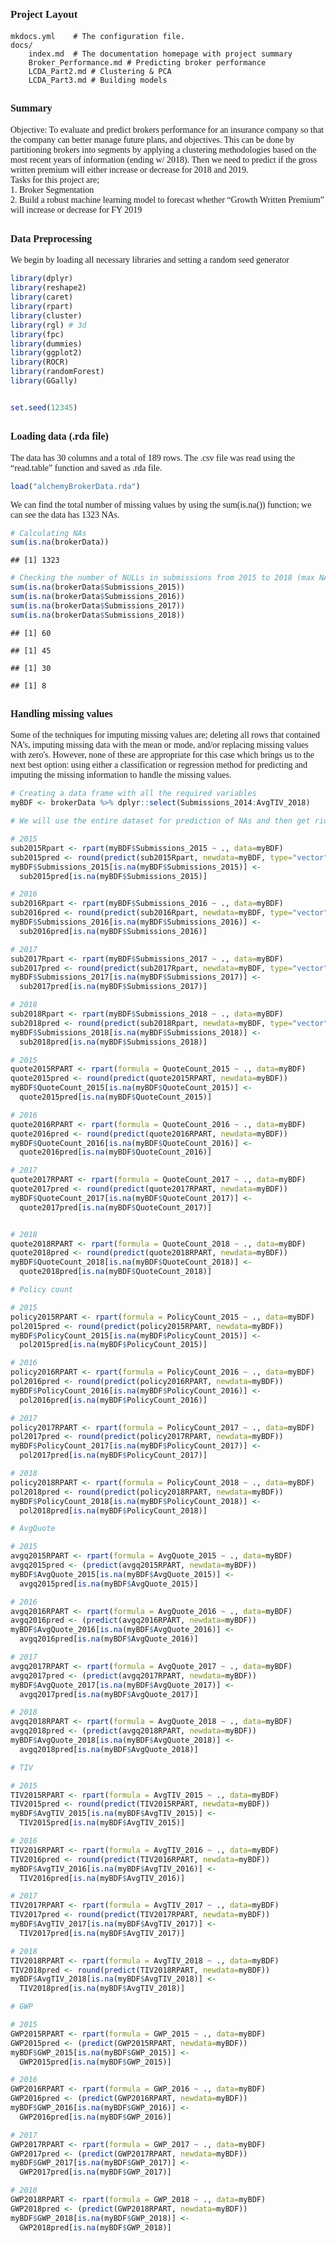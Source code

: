 ## <b><span style="font-family: Book Antiqua; font-size: 0.8em;">Project Layout</b>

    mkdocs.yml    # The configuration file.
    docs/
        index.md  # The documentation homepage with project summary
		Broker_Performance.md # Predicting broker performance
		LCDA_Part2.md # Clustering & PCA
		LCDA_Part3.md # Building models


## <b><span style="font-family: Book Antiqua; font-size: 0.75em;">Summary</b>
<span style="font-family: Times New Roman; font-size: 1em;">Objective: To evaluate and predict brokers performance for an insurance company so that the company can better manage future plans, and objectives. This can be done by partitioning brokers into segments by applying a clustering methodologies based on the most recent years of information (ending w/ 2018). Then we need to predict if the gross written premium will either increase or decrease for 2018 and 2019.
<br><span style="font-family: Times New Roman; font-size: 1em;">Tasks for this project are;
<br>1. Broker Segmentation
<br>2. Build a robust machine learning model to forecast whether “Growth Written Premium” will increase or decrease for FY 2019 


## <b><span style="font-family: Book Antiqua; font-size: 0.75em;">Data Preprocessing</b>
<span style="font-family: Times New Roman; font-size: 1em;">We begin by loading all necessary libraries and setting a random seed generator
``` r
library(dplyr)
library(reshape2)
library(caret)
library(rpart)
library(cluster)
library(rgl) # 3d
library(fpc)
library(dummies)
library(ggplot2)
library(ROCR)
library(randomForest)
library(GGally)


set.seed(12345)
```

## <b><span style="font-family: Book Antiqua; font-size: 0.75em;">Loading data (.rda file)</b>
<span style="font-family: Times New Roman; font-size: 1em;">The data has 30 columns and a total of 189 rows. The .csv file was read using the “read.table” function and saved as .rda file. 


``` r
load("alchemyBrokerData.rda")
```
<span style="font-family: Times New Roman; font-size: 1em;">We can find the total number of missing values by using the sum(is.na()) function; we can see the data has 1323 NAs.

``` r
# Calculating NAs
sum(is.na(brokerData))
```

    ## [1] 1323

``` r
# Checking the number of NULLs in submissions from 2015 to 2018 (max NAs in 2015)
sum(is.na(brokerData$Submissions_2015))
sum(is.na(brokerData$Submissions_2016))
sum(is.na(brokerData$Submissions_2017))
sum(is.na(brokerData$Submissions_2018))
```

    ## [1] 60

    ## [1] 45

    ## [1] 30

    ## [1] 8

## <b><span style="font-family: Book Antiqua; font-size: 0.75em;">Handling missing values</b>

<span style="font-family: Times New Roman; font-size: 1em;">Some of the techniques for imputing missing values are; deleting all rows that contained NA’s, imputing missing data with the mean or mode, and/or replacing missing values with zero's.
However, none of these are appropriate for this case which brings us to the next best option: using either a classification or regression method for predicting and imputing the missing information to handle the missing values.

``` r
# Creating a data frame with all the required variables
myBDF <- brokerData %>% dplyr::select(Submissions_2014:AvgTIV_2018)

# We will use the entire dataset for prediction of NAs and then get rid of the excess columns (2013 & 2014)

# 2015
sub2015Rpart <- rpart(myBDF$Submissions_2015 ~ ., data=myBDF)
sub2015pred <- round(predict(sub2015Rpart, newdata=myBDF, type="vector"))
myBDF$Submissions_2015[is.na(myBDF$Submissions_2015)] <- 
  sub2015pred[is.na(myBDF$Submissions_2015)]

# 2016
sub2016Rpart <- rpart(myBDF$Submissions_2016 ~ ., data=myBDF)
sub2016pred <- round(predict(sub2016Rpart, newdata=myBDF, type="vector"))
myBDF$Submissions_2016[is.na(myBDF$Submissions_2016)] <- 
  sub2016pred[is.na(myBDF$Submissions_2016)]

# 2017 
sub2017Rpart <- rpart(myBDF$Submissions_2017 ~ ., data=myBDF)
sub2017pred <- round(predict(sub2017Rpart, newdata=myBDF, type="vector"))
myBDF$Submissions_2017[is.na(myBDF$Submissions_2017)] <- 
  sub2017pred[is.na(myBDF$Submissions_2017)]

# 2018 
sub2018Rpart <- rpart(myBDF$Submissions_2018 ~ ., data=myBDF)
sub2018pred <- round(predict(sub2018Rpart, newdata=myBDF, type="vector"))
myBDF$Submissions_2018[is.na(myBDF$Submissions_2018)] <- 
  sub2018pred[is.na(myBDF$Submissions_2018)]

# 2015
quote2015RPART <- rpart(formula = QuoteCount_2015 ~ ., data=myBDF)
quote2015pred <- round(predict(quote2015RPART, newdata=myBDF))
myBDF$QuoteCount_2015[is.na(myBDF$QuoteCount_2015)] <- 
  quote2015pred[is.na(myBDF$QuoteCount_2015)]

# 2016
quote2016RPART <- rpart(formula = QuoteCount_2016 ~ ., data=myBDF)
quote2016pred <- round(predict(quote2016RPART, newdata=myBDF))
myBDF$QuoteCount_2016[is.na(myBDF$QuoteCount_2016)] <- 
  quote2016pred[is.na(myBDF$QuoteCount_2016)]

# 2017 
quote2017RPART <- rpart(formula = QuoteCount_2017 ~ ., data=myBDF)
quote2017pred <- round(predict(quote2017RPART, newdata=myBDF))
myBDF$QuoteCount_2017[is.na(myBDF$QuoteCount_2017)] <- 
  quote2017pred[is.na(myBDF$QuoteCount_2017)]


# 2018
quote2018RPART <- rpart(formula = QuoteCount_2018 ~ ., data=myBDF)
quote2018pred <- round(predict(quote2018RPART, newdata=myBDF))
myBDF$QuoteCount_2018[is.na(myBDF$QuoteCount_2018)] <- 
  quote2018pred[is.na(myBDF$QuoteCount_2018)]

# Policy count

# 2015
policy2015RPART <- rpart(formula = PolicyCount_2015 ~ ., data=myBDF)
pol2015pred <- round(predict(policy2015RPART, newdata=myBDF))
myBDF$PolicyCount_2015[is.na(myBDF$PolicyCount_2015)] <- 
  pol2015pred[is.na(myBDF$PolicyCount_2015)]

# 2016
policy2016RPART <- rpart(formula = PolicyCount_2016 ~ ., data=myBDF)
pol2016pred <- round(predict(policy2016RPART, newdata=myBDF))
myBDF$PolicyCount_2016[is.na(myBDF$PolicyCount_2016)] <- 
  pol2016pred[is.na(myBDF$PolicyCount_2016)]

# 2017 
policy2017RPART <- rpart(formula = PolicyCount_2017 ~ ., data=myBDF)
pol2017pred <- round(predict(policy2017RPART, newdata=myBDF))
myBDF$PolicyCount_2017[is.na(myBDF$PolicyCount_2017)] <- 
  pol2017pred[is.na(myBDF$PolicyCount_2017)]

# 2018 
policy2018RPART <- rpart(formula = PolicyCount_2018 ~ ., data=myBDF)
pol2018pred <- round(predict(policy2018RPART, newdata=myBDF))
myBDF$PolicyCount_2018[is.na(myBDF$PolicyCount_2018)] <- 
  pol2018pred[is.na(myBDF$PolicyCount_2018)]

# AvgQuote

# 2015
avgq2015RPART <- rpart(formula = AvgQuote_2015 ~ ., data=myBDF)
avgq2015pred <- (predict(avgq2015RPART, newdata=myBDF))
myBDF$AvgQuote_2015[is.na(myBDF$AvgQuote_2015)] <- 
  avgq2015pred[is.na(myBDF$AvgQuote_2015)]

# 2016
avgq2016RPART <- rpart(formula = AvgQuote_2016 ~ ., data=myBDF)
avgq2016pred <- (predict(avgq2016RPART, newdata=myBDF))
myBDF$AvgQuote_2016[is.na(myBDF$AvgQuote_2016)] <- 
  avgq2016pred[is.na(myBDF$AvgQuote_2016)]

# 2017 
avgq2017RPART <- rpart(formula = AvgQuote_2017 ~ ., data=myBDF)
avgq2017pred <- (predict(avgq2017RPART, newdata=myBDF))
myBDF$AvgQuote_2017[is.na(myBDF$AvgQuote_2017)] <- 
  avgq2017pred[is.na(myBDF$AvgQuote_2017)]

# 2018 
avgq2018RPART <- rpart(formula = AvgQuote_2018 ~ ., data=myBDF)
avgq2018pred <- (predict(avgq2018RPART, newdata=myBDF))
myBDF$AvgQuote_2018[is.na(myBDF$AvgQuote_2018)] <- 
  avgq2018pred[is.na(myBDF$AvgQuote_2018)]

# TIV

# 2015
TIV2015RPART <- rpart(formula = AvgTIV_2015 ~ ., data=myBDF)
TIV2015pred <- round(predict(TIV2015RPART, newdata=myBDF))
myBDF$AvgTIV_2015[is.na(myBDF$AvgTIV_2015)] <- 
  TIV2015pred[is.na(myBDF$AvgTIV_2015)]

# 2016
TIV2016RPART <- rpart(formula = AvgTIV_2016 ~ ., data=myBDF)
TIV2016pred <- round(predict(TIV2016RPART, newdata=myBDF))
myBDF$AvgTIV_2016[is.na(myBDF$AvgTIV_2016)] <- 
  TIV2016pred[is.na(myBDF$AvgTIV_2016)]

# 2017 
TIV2017RPART <- rpart(formula = AvgTIV_2017 ~ ., data=myBDF)
TIV2017pred <- round(predict(TIV2017RPART, newdata=myBDF))
myBDF$AvgTIV_2017[is.na(myBDF$AvgTIV_2017)] <- 
  TIV2017pred[is.na(myBDF$AvgTIV_2017)]

# 2018 
TIV2018RPART <- rpart(formula = AvgTIV_2018 ~ ., data=myBDF)
TIV2018pred <- round(predict(TIV2018RPART, newdata=myBDF))
myBDF$AvgTIV_2018[is.na(myBDF$AvgTIV_2018)] <- 
  TIV2018pred[is.na(myBDF$AvgTIV_2018)]

# GWP

# 2015
GWP2015RPART <- rpart(formula = GWP_2015 ~ ., data=myBDF)
GWP2015pred <- (predict(GWP2015RPART, newdata=myBDF))
myBDF$GWP_2015[is.na(myBDF$GWP_2015)] <- 
  GWP2015pred[is.na(myBDF$GWP_2015)]

# 2016
GWP2016RPART <- rpart(formula = GWP_2016 ~ ., data=myBDF)
GWP2016pred <- (predict(GWP2016RPART, newdata=myBDF))
myBDF$GWP_2016[is.na(myBDF$GWP_2016)] <- 
  GWP2016pred[is.na(myBDF$GWP_2016)]

# 2017 
GWP2017RPART <- rpart(formula = GWP_2017 ~ ., data=myBDF)
GWP2017pred <- (predict(GWP2017RPART, newdata=myBDF))
myBDF$GWP_2017[is.na(myBDF$GWP_2017)] <- 
  GWP2017pred[is.na(myBDF$GWP_2017)]

# 2018 
GWP2018RPART <- rpart(formula = GWP_2018 ~ ., data=myBDF)
GWP2018pred <- (predict(GWP2018RPART, newdata=myBDF))
myBDF$GWP_2018[is.na(myBDF$GWP_2018)] <- 
  GWP2018pred[is.na(myBDF$GWP_2018)]
```


